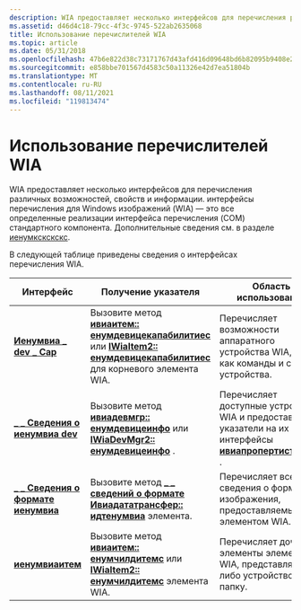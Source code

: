 ```yaml
---
description: WIA предоставляет несколько интерфейсов для перечисления различных возможностей, свойств и информации.
ms.assetid: d46d4c18-79cc-4f3c-9745-522ab2635068
title: Использование перечислителей WIA
ms.topic: article
ms.date: 05/31/2018
ms.openlocfilehash: 47b6e822d38c73171767d43afd416d09648bd6b82095b9408e2f17827751b0cc
ms.sourcegitcommit: e858bbe701567d4583c50a11326e42d7ea51804b
ms.translationtype: MT
ms.contentlocale: ru-RU
ms.lasthandoff: 08/11/2021
ms.locfileid: "119813474"
---
```

# <a name="using-wia-enumerators"></a>Использование перечислителей WIA

WIA предоставляет несколько интерфейсов для перечисления различных возможностей, свойств и информации. интерфейсы перечисления для Windows изображений (WIA) — это все определенные реализации интерфейса перечисления (COM) стандартного компонента. Дополнительные сведения см. в разделе [иенумкскскскс](/previous-versions//ms680089(v=vs.85)).

В следующей таблице приведены сведения о интерфейсах перечисления WIA. 

| Интерфейс                                                   | Получение указателя                                                                                                                                                                                    | Область использования                                                                                                                             |
|-------------------------------------------------------------|------------------------------------------------------------------------------------------------------------------------------------------------------------------------------------------------------------|--------------------------------------------------------------------------------------------------------------------------------------|
| [**Иенумвиа \_ dev \_ Cap**](/windows/desktop/api/wia_xp/nn-wia_xp-ienumwia_dev_caps)       | Вызовите метод [**ивиаитем:: енумдевицекапабилитиес**](/windows/desktop/api/wia_xp/nf-wia_xp-iwiaitem-enumdevicecapabilities) или [**IWiaItem2:: енумдевицекапабилитиес**](-wia-iwiaitem2-enumdevicecapabilities.md) для корневого элемента WIA. | Перечисляет возможности аппаратного устройства WIA, такие как команды и события устройства.                                            |
| [**\_ \_ Сведения о иенумвиа dev**](/windows/desktop/api/wia_xp/nn-wia_xp-ienumwia_dev_info)       | Вызовите метод [**ивиадевмгр:: енумдевицеинфо**](/windows/desktop/api/wia_xp/nf-wia_xp-iwiadevmgr-enumdeviceinfo) или [**IWiaDevMgr2:: енумдевицеинфо**](-wia-iwiadevmgr2-enumdeviceinfo.md) .                                            | Перечисляет доступные устройства WIA и предоставляет указатели на их интерфейсы [**ивиапропертистораже**](/windows/desktop/api/wia_xp/nn-wia_xp-iwiapropertystorage) . |
| [**\_ \_ Сведения о формате иенумвиа**](/windows/desktop/api/wia_xp/nn-wia_xp-ienumwia_format_info) | Вызовите метод [**\_ \_ сведений о формате Ивиадататрансфер:: идтенумвиа**](/windows/desktop/api/wia_xp/nf-wia_xp-iwiadatatransfer-idtenumwia_format_info) элемента.                                                                              | Перечисляет все сведения о формате изображения, предоставляемые элементом WIA.                                                                    |
| [**иенумвиаитем**](/windows/desktop/api/wia_xp/nn-wia_xp-ienumwiaitem)                   | Вызовите метод [**ивиаитем:: енумчилдитемс**](/windows/desktop/api/wia_xp/nf-wia_xp-iwiaitem-enumchilditems) или [**IWiaItem2:: енумчилдитемс**](-wia-iwiaitem2-enumchilditems.md) элемента WIA.                                          | Перечисляет дочерние элементы элемента WIA, представляющего либо устройство, либо папку.                                                |



 

 

 

